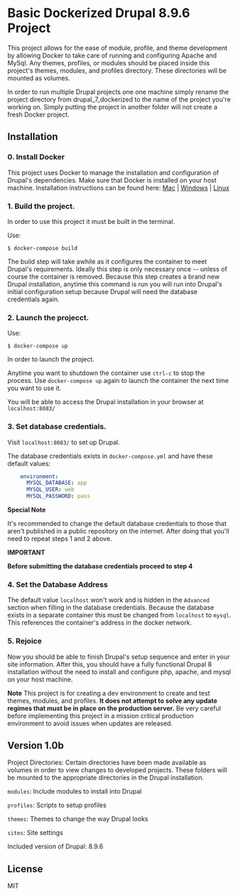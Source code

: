 # Basic Dockerized Drupal 8.9.6 Project

This project allows for the ease of module, profile, and theme development by allowing Docker to take care of running and configuring Apache and MySql. Any themes, profiles, or modules should be placed inside this project's themes, modules, and profiles directory. These directories will be mounted as volumes.


In order to run multiple Drupal projects one one machine simply rename the project directory from drupal_7_dockerized to the name of the project you're working on. Simply putting the project in another folder will not create a fresh Docker project.

## Installation

### 0. Install Docker
This project uses Docker to manage the installation and configuration of Drupal's dependencies. Make sure that Docker is installed on your host machine. Installation instructions can be found here: [Mac](https://docs.docker.com/v17.12/docker-for-mac/install/)  |  [Windows](https://docs.docker.com/docker-for-windows/install/)  |  [Linux](https://docs.docker.com/install/linux/docker-ce/ubuntu/)

### 1. Build the project.

In order to use this project it must be built in the terminal. 

Use:

```
$ docker-compose build
```

The build step will take awhile as it configures the container to meet Drupal's requirements. Ideally this step is only necessary once -- unless of course the container is removed. Because this step creates a brand new Drupal installation, anytime this command is run you will run into Drupal's initial configuration setup because Drupal will need the database credentials again.

### 2. Launch the projecct.

Use:

```
$ docker-compose up
```

In order to launch the project. 

Anytime you want to shutdown the container use `ctrl-c` to stop the process. Use `docker-compose up` again to launch the container the next time you want to use it.

You will be able to access the Drupal installation in your browser at `localhost:8083/`

### 3. Set database credentials.

Visit `localhost:8083/` to set up Drupal.

The database credentials exists in `docker-compose.yml` and have these default values: 

```yml
    environment:
      MYSQL_DATABASE: app
      MYSQL_USER: web
      MYSQL_PASSWORD: pass
```

**Special Note**

It's recommended to change the default database credentials to those that aren't published in a public repository on the internet. After doing that you'll need to repeat steps 1 and 2 above.

**IMPORTANT**

**Before submitting the database credentials proceed to step 4**

### 4. Set the Database Address
The default value `localhost` won't work and is hidden in the `Advanced` section when filling in the database credentials.
Because the database exists in a separate container this must be changed from `localhost` to `mysql`. This references the container's address in the docker network.

### 5. Rejoice
Now you should be able to finish Drupal's setup sequence and enter in your site information. 
After this, you should have a fully functional Drupal 8 installation without the need to install and configure php, apache, and mysql on your host machine. 

**Note**
This project is for creating a dev environment to create and test themes, modules, and profiles. **It does not attempt to solve any update regimes that must be in place on the production server.** Be very careful before implementing this project in a mission critical production environment to avoid issues when updates are released.


## Version 1.0b
Project Directories:
Certain directories have been made available as volumes in order to view changes to developed projects. These folders will be mounted to the appropriate directories in the Drupal installation.

`modules`: Include modules to install into Drupal

`profiles`: Scripts to setup profiles

`themes`: Themes to change the way Drupal looks

`sites`: Site settings

Included version of Drupal: 8.9.6

## License
MIT